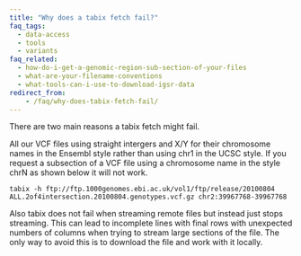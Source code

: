 ```yaml
---
title: "Why does a tabix fetch fail?"
faq_tags:
  - data-access
  - tools
  - variants
faq_related:
  - how-do-i-get-a-genomic-region-sub-section-of-your-files
  - what-are-your-filename-conventions
  - what-tools-can-i-use-to-download-igsr-data
redirect_from:
    - /faq/why-does-tabix-fetch-fail/
---
```


There are two main reasons a tabix fetch might fail.

All our VCF files using straight intergers and X/Y for their chromosome names in the Ensembl style rather than using chr1 in the UCSC style. If you request a subsection of a VCF file using a chromosome name in the style chrN as shown below it will not work.

   `tabix -h ftp://ftp.1000genomes.ebi.ac.uk/vol1/ftp/release/20100804 ALL.2of4intersection.20100804.genotypes.vcf.gz chr2:39967768-39967768`

Also tabix does not fail when streaming remote files but instead just stops streaming. This can lead to incomplete lines with final rows with unexpected numbers of columns when trying to stream large sections of the file. The only way to avoid this is to download the file and work with it locally.
